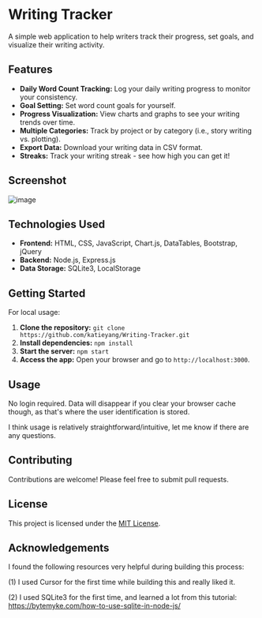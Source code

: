 # Writing Tracker

A simple web application to help writers track their progress, set goals, and visualize their writing activity.

## Features

* **Daily Word Count Tracking:** Log your daily writing progress to monitor your consistency.
* **Goal Setting:** Set word count goals for yourself.
* **Progress Visualization:** View charts and graphs to see your writing trends over time.
* **Multiple Categories:** Track by project or by category (i.e., story writing vs. plotting).
* **Export Data:** Download your writing data in CSV format.
* **Streaks:** Track your writing streak - see how high you can get it!

## Screenshot

![image](https://github.com/user-attachments/assets/8068ec16-b9aa-48e1-aed0-f97e417cba5a)

## Technologies Used

* **Frontend:** HTML, CSS, JavaScript, Chart.js, DataTables, Bootstrap, jQuery
* **Backend:** Node.js, Express.js
* **Data Storage:** SQLite3, LocalStorage

## Getting Started

For local usage:

1. **Clone the repository:** `git clone https://github.com/katieyang/Writing-Tracker.git`
2. **Install dependencies:** `npm install`
3. **Start the server:** `npm start`
4. **Access the app:** Open your browser and go to `http://localhost:3000`.

## Usage

No login required. Data will disappear if you clear your browser cache though, as that's where the user identification is stored.

I think usage is relatively straightforward/intuitive, let me know if there are any questions.

## Contributing

Contributions are welcome! Please feel free to submit pull requests.

## License

This project is licensed under the [MIT License](LICENSE).

## Acknowledgements
I found the following resources very helpful during building this process:

(1) I used Cursor for the first time while building this and really liked it.

(2) I used SQLite3 for the first time, and learned a lot from this tutorial: https://bytemyke.com/how-to-use-sqlite-in-node-js/
